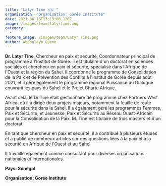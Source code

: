 ```yaml
---
title: "Latyr Tine 🇸🇳 "
organisation: "Organisation: Gorée Institute"
date: 2021-06-16T13:13:00.120Z
image: /images/team/latyrtine.png
category:
  - 
feature_image: /images/team/Latyr Tine.png
author: Abdoulaye Guene
---
```


**Dr. Latyr Tine**, Chercheur en paix et sécurité, Coordonnateur principal de programme à l'Institut de Gorée. Il est titulaire d'un doctorat en sciences sociales et chercheur en paix et sécurité, spécialisé dans l'Afrique de l'Ouest et la région du Sahel. Il coordonne le programme de Consolidation de la Paix et de Prévention des Conflits à l'Institut de Gorée depuis août 2021, et il gère également le programme régional Puissance du Dialogue couvrant les pays du Sahel et le Projet Charte Afrique.

Avant cela, le Dr Tine était gestionnaire de programme chez Partners West Africa, où il a dirigé deux projets majeurs, notamment la feuille de route pour la sécurité dans le Sahel. Il a également géré les programmes Femmes, Paix et Sécurité, et Jeunesse, Paix et Sécurité au Réseau Ouest-Africain pour la Consolidation de la Paix. M. Tine est titulaire de trois masters et d'un doctorat.

En tant que chercheur en paix et sécurité, il a contribué à plusieurs études et a publié de nombreux articles sur des questions liées à la paix et à la sécurité en Afrique de l'Ouest et au Sahel.

Il travaille également comme consultant pour diverses organisations nationales et internationales.

**Pays: Sénégal** 

**Organisation: Gorée Institute**